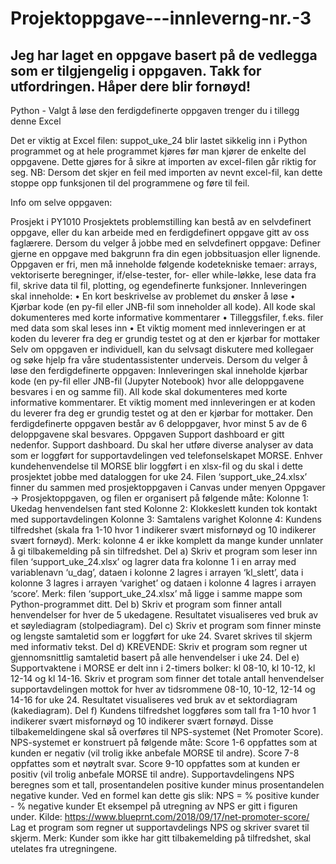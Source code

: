 # Projektoppgave---innleverng-nr.-3

## Jeg har laget en oppgave basert på de vedlegga som er tilgjengelig i oppgaven. Takk for utfordringen. Håper dere blir fornøyd!
Python - Valgt å løse den ferdigdefinerte oppgaven trenger du i tillegg denne Excel


Det er viktig at Excel filen: suppot_uke_24 blir lastet sikkelig inn i Python programmet og at hele programmet kjøres før man kjører de enkelte del oppgavene. 
Dette gjøres for å sikre at importen av excel-filen går riktig for seg. 
NB: Dersom det skjer en feil med importen av nevnt excel-fil, kan dette stoppe opp funksjonen til del programmene og føre til feil. 


Info om selve oppgaven: 

Prosjekt i PY1010
Prosjektets problemstilling kan bestå av en selvdefinert oppgave, eller du kan arbeide med
en ferdigdefinert oppgave gitt av oss faglærere.
Dersom du velger å jobbe med en selvdefinert oppgave:
Definer gjerne en oppgave med bakgrunn fra din egen jobbsituasjon eller lignende.
Oppgaven er fri, men må inneholde følgende kodetekniske temaer: arrays, vektoriserte
beregninger, if/else-tester, for- eller while-løkke, lese data fra fil, skrive data til fil, plotting,
og egendefinerte funksjoner. Innleveringen skal inneholde:
• En kort beskrivelse av problemet du ønsker å løse
• Kjørbar kode (en py-fil eller JNB-fil som inneholder all kode). All kode skal
dokumenteres med korte informative kommentarer
• Tilleggsfiler, f.eks. filer med data som skal leses inn
• Et viktig moment med innleveringen er at koden du leverer fra deg er grundig testet
og at den er kjørbar for mottaker
Selv om oppgaven er individuell, kan du selvsagt diskutere med kollegaer og søke hjelp fra
våre studentassistenter underveis.
Dersom du velger å løse den ferdigdefinerte oppgaven:
Innleveringen skal inneholde kjørbar kode (en py-fil eller JNB-fil (Jupyter Notebook) hvor alle
deloppgavene besvares i en og samme fil). All kode skal dokumenteres med korte
informative kommentarer. Et viktig moment med innleveringen er at koden du leverer fra
deg er grundig testet og at den er kjørbar for mottaker.
Den ferdigdefinerte oppgaven består av 6 deloppgaver, hvor minst 5 av de 6 deloppgavene
skal besvares. Oppgaven Support dashboard er gitt nedenfor.
Support dashboard.
Du skal her utføre diverse analyser av data som er loggført for supportavdelingen ved
telefonselskapet MORSE. Enhver kundehenvendelse til MORSE blir loggført i en xlsx-fil og du
skal i dette prosjektet jobbe med dataloggen for uke 24. Filen ‘support_uke_24.xlsx’ finner
du sammen med prosjektoppgaven i Canvas under menyen Oppgaver -> Prosjektoppgaven,
og filen er organisert på følgende måte:
Kolonne 1: Ukedag henvendelsen fant sted
Kolonne 2: Klokkeslett kunden tok kontakt med supportavdelingen
Kolonne 3: Samtalens varighet
Kolonne 4: Kundens tilfredshet (skala fra 1-10 hvor 1 indikerer svært misfornøyd og 10
indikerer svært fornøyd).
Merk: kolonne 4 er ikke komplett da mange kunder unnlater å gi tilbakemelding på sin
tilfredshet.
Del a) Skriv et program som leser inn filen ‘support_uke_24.xlsx’ og lagrer data fra kolonne 1
i en array med variablenavn ‘u_dag’, dataen i kolonne 2 lagres i arrayen ‘kl_slett’, data i
kolonne 3 lagres i arrayen ‘varighet’ og dataen i kolonne 4 lagres i arrayen ‘score’. Merk:
filen ‘support_uke_24.xlsx’ må ligge i samme mappe som Python-programmet ditt.
Del b) Skriv et program som finner antall henvendelser for hver de 5 ukedagene. Resultatet
visualiseres ved bruk av et søylediagram (stolpediagram).
Del c) Skriv et program som finner minste og lengste samtaletid som er loggført for uke 24.
Svaret skrives til skjerm med informativ tekst.
Del d) KREVENDE: Skriv et program som regner ut gjennomsnittlig samtaletid basert på alle
henvendelser i uke 24.
Del e) Supportvaktene i MORSE er delt inn i 2-timers bolker: kl 08-10, kl 10-12, kl 12-14 og kl
14-16. Skriv et program som finner det totale antall henvendelser supportavdelingen mottok
for hver av tidsrommene 08-10, 10-12, 12-14 og 14-16 for uke 24. Resultatet visualiseres ved
bruk av et sektordiagram (kakediagram).
Del f) Kundens tilfredshet loggføres som tall fra 1-10 hvor 1 indikerer svært misfornøyd og
10 indikerer svært fornøyd. Disse tilbakemeldingene skal så overføres til NPS-systemet (Net
Promoter Score).
NPS-systemet er konstruert på følgende måte:
Score 1-6 oppfattes som at kunden er negativ (vil trolig ikke anbefale MORSE til andre).
Score 7-8 oppfattes som et nøytralt svar.
Score 9-10 oppfattes som at kunden er positiv (vil trolig anbefale MORSE til andre).
Supportavdelingens NPS beregnes som et tall, prosentandelen positive kunder minus
prosentandelen negative kunder. Ved en formel kan dette gis slik:
NPS = % positive kunder - % negative kunder
Et eksempel på utregning av NPS er gitt i figuren under.
Kilde: https://www.blueprnt.com/2018/09/17/net-promoter-score/
Lag et program som regner ut supportavdelings NPS og skriver svaret til skjerm. Merk:
Kunder som ikke har gitt tilbakemelding på tilfredshet, skal utelates fra utregningene.
